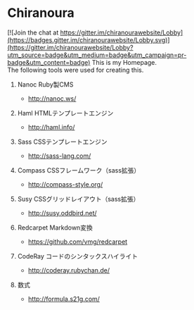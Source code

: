 Chiranoura
======================

[![Join the chat at https://gitter.im/chiranourawebsite/Lobby](https://badges.gitter.im/chiranourawebsite/Lobby.svg)](https://gitter.im/chiranourawebsite/Lobby?utm_source=badge&utm_medium=badge&utm_campaign=pr-badge&utm_content=badge)
This is my Homepage.  
The following tools were used for creating this.

1. Nanoc Ruby製CMS
    - http://nanoc.ws/

2. Haml HTMLテンプレートエンジン
    - http://haml.info/

3. Sass CSSテンプレートエンジン
    - http://sass-lang.com/

4. Compass CSSフレームワーク（sass拡張）
    - http://compass-style.org/

5. Susy CSSグリッドレイアウト（sass拡張）
    - http://susy.oddbird.net/

6. Redcarpet Markdown変換
    - https://github.com/vmg/redcarpet

7. CodeRay コードのシンタックスハイライト
    - http://coderay.rubychan.de/

8. 数式
    - http://formula.s21g.com/
